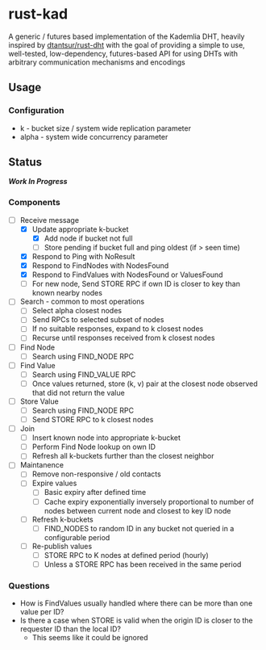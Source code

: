 # rust-kad

A generic / futures based implementation of the Kademlia DHT, heavily inspired by [dtantsur/rust-dht](https://github.com/dtantsur/rust-dht) with the goal of providing a simple to use, well-tested, low-dependency, futures-based API for using DHTs with arbitrary communication mechanisms and encodings

## Usage

### Configuration

- k - bucket size / system wide replication parameter
- alpha - system wide concurrency parameter

## Status

***Work In Progress***

### Components

- [ ] Receive message
  - [x] Update appropriate k-bucket
    - [x] Add node if bucket not full
    - [ ] Store pending if bucket full and ping oldest (if > seen time)
  - [x] Respond to Ping with NoResult
  - [x] Respond to FindNodes with NodesFound
  - [x] Respond to FindValues with NodesFound or ValuesFound
  - [ ] For new node, Send STORE RPC if own ID is closer to key than known nearby nodes

- [ ] Search - common to most operations
  - [ ] Select alpha closest nodes
  - [ ] Send RPCs to selected subset of nodes
  - [ ] If no suitable responses, expand to k closest nodes
  - [ ] Recurse until responses received from k closest nodes

- [ ] Find Node
  - [ ] Search using FIND_NODE RPC

- [ ] Find Value
  - [ ] Search using FIND_VALUE RPC
  - [ ] Once values returned, store (k, v) pair at the closest node observed that did not return the value

- [ ] Store Value
  - [ ] Search using FIND_NODE RPC
  - [ ] Send STORE RPC to k closest nodes

- [ ] Join
  - [ ] Insert known node into appropriate k-bucket
  - [ ] Perform Find Node lookup on own ID
  - [ ] Refresh all k-buckets further than the closest neighbor

- [ ] Maintanence
  - [ ] Remove non-responsive / old contacts
  - [ ] Expire values
    - [ ] Basic expiry after defined time
    - [ ] Cache expiry exponentially inversely proportional to number of nodes between current node and closest to key ID node
  - [ ] Refresh k-buckets
    - [ ] FIND_NODES to random ID in any bucket not queried in a configurable period
  - [ ] Re-publish values
    - [ ] STORE RPC to K nodes at defined period (hourly)
    - [ ] Unless a STORE RPC has been received in the same period

### Questions

- How is FindValues usually handled where there can be more than one value per ID?
- Is there a case when STORE is valid when the origin ID is closer to the requester ID than the local ID?
  - This seems like it could be ignored


